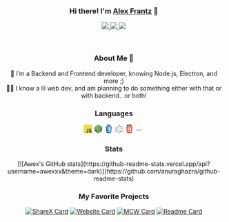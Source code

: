 ### <p align="center">Hi there! I'm [Alex Frantz](https://twitter.com/_awexx) 👋</p>
<p align="center">
<a href="https://twitter.com/_awexx">
  <img width="26px" src="https://cdn.jsdelivr.net/npm/simple-icons@v3/icons/twitter.svg" />
</a>
<a href="mailto:alex@plaguecraft.xyz">
  <img width="26px" src="https://cdn.jsdelivr.net/npm/simple-icons@v3/icons/gmail.svg" />
</a>
<a href="https://awexxx.xyz/discord">
  <img width="26px" src="https://cdn.jsdelivr.net/npm/simple-icons@v3/icons/discord.svg" />
 </a>
</p>

<br />

### <p align="center"> About Me 🚀</p>
<p align="center">🌱 I’m a Backend and Frontend developer, knowing Node.js, Electron, and more ;) </br>
👨‍💻  I know a lil web dev, and am planning to do something either with that or with backend.. or both!</p>

### <p align="center">Languages</p>
<p align="center">
<code><img height="20" src="https://raw.githubusercontent.com/github/explore/80688e429a7d4ef2fca1e82350fe8e3517d3494d/topics/javascript/javascript.png"></code>
<code><img height="20" src="https://raw.githubusercontent.com/github/explore/80688e429a7d4ef2fca1e82350fe8e3517d3494d/topics/nodejs/nodejs.png"></code>
<code><img height="20" src="https://raw.githubusercontent.com/github/explore/80688e429a7d4ef2fca1e82350fe8e3517d3494d/topics/css/css.png"></code>
<code><img height="20" src="https://raw.githubusercontent.com/github/explore/80688e429a7d4ef2fca1e82350fe8e3517d3494d/topics/electron/electron.png"></code>
<code><img height="20" src="https://raw.githubusercontent.com/github/explore/80688e429a7d4ef2fca1e82350fe8e3517d3494d/topics/html/html.png"></code>
<code><img height="20" src="https://raw.githubusercontent.com/github/explore/80688e429a7d4ef2fca1e82350fe8e3517d3494d/topics/mysql/mysql.png"></code>
</p>

### <p align="center">Stats</p>
<div style="text-align:center;">
[![Awex's GitHub stats](https://github-readme-stats.vercel.app/api?username=awexxx&theme=dark)](https://github.com/anuraghazra/github-readme-stats)

### <p align="center">My Favorite Projects</p>
[![ShareX Card](https://github-readme-stats.vercel.app/api/pin/?username=awexxx&repo=sharex-express&theme=dark)](https://github.com/anuraghazra/github-readme-stats)
[![Website Card](https://github-readme-stats.vercel.app/api/pin/?username=awexxx&repo=awexxx.github.io&theme=dark)](https://github.com/anuraghazra/github-readme-stats)
[![MCW Card](https://github-readme-stats.vercel.app/api/pin/?username=awexxx&repo=medal-clip-webhook&theme=dark)](https://github.com/anuraghazra/github-readme-stats)
[![Readme Card](https://github-readme-stats.vercel.app/api/pin/?username=plaguecraft-team&repo=plaguecraftbot&theme=dark)](https://github.com/anuraghazra/github-readme-stats)
</div>
